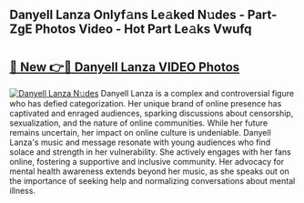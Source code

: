## Danyell Lanza Onlyf𝚊ns Le𝚊ked N𝚞des - Part-ZgE Photos Video - Hot Part Le𝚊ks Vwufq

# <h2><a href="http://ac48756.deff.icu/?id=Danyell+Lanza">🔗 New 👉🔴 Danyell Lanza VIDEO Photos</a></h2>

[![Danyell Lanza N𝚞des](https://i.imgur.com/rIISA9y.gif)](http://ac48756.deff.icu/?id=Danyell+Lanza)
Danyell Lanza is a complex and controversial figure who has defied categorization. Her unique brand of online presence has captivated and enraged audiences, sparking discussions about censorship, sexualization, and the nature of online communities. While her future remains uncertain, her impact on online culture is undeniable. Danyell Lanza's music and message resonate with young audiences who find solace and strength in her vulnerability. She actively engages with her fans online, fostering a supportive and inclusive community. Her advocacy for mental health awareness extends beyond her music, as she speaks out on the importance of seeking help and normalizing conversations about mental illness.
